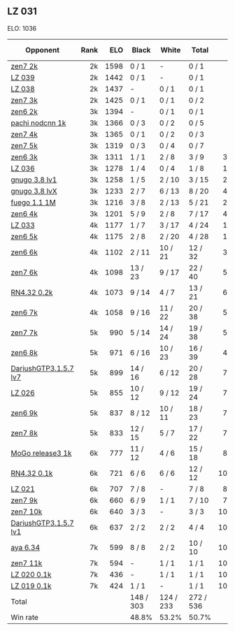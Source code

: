 ## LZ 031 ##

ELO: 1036

Opponent | Rank | ELO | Black | White | Total | Win rate
---------|-----:|----:|-------|-------|-------|-------:
[zen7 2k](zen7%202k.md) | 2k | 1598 | 0 / 1 | - | 0 / 1 | 0.0%
[LZ 039](LZ%20039.md) | 2k | 1442 | 0 / 1 | - | 0 / 1 | 0.0%
[LZ 038](LZ%20038.md) | 2k | 1437 | - | 0 / 1 | 0 / 1 | 0.0%
[zen7 3k](zen7%203k.md) | 2k | 1425 | 0 / 1 | 0 / 1 | 0 / 2 | 0.0%
[zen6 2k](zen6%202k.md) | 3k | 1394 | - | 0 / 1 | 0 / 1 | 0.0%
[pachi nodcnn 1k](pachi%20nodcnn%201k.md) | 3k | 1366 | 0 / 3 | 0 / 2 | 0 / 5 | 0.0%
[zen7 4k](zen7%204k.md) | 3k | 1365 | 0 / 1 | 0 / 2 | 0 / 3 | 0.0%
[zen7 5k](zen7%205k.md) | 3k | 1319 | 0 / 3 | 0 / 4 | 0 / 7 | 0.0%
[zen6 3k](zen6%203k.md) | 3k | 1311 | 1 / 1 | 2 / 8 | 3 / 9 | 33.3%
[LZ 036](LZ%20036.md) | 3k | 1278 | 1 / 4 | 0 / 4 | 1 / 8 | 12.5%
[gnugo 3.8 lv1](gnugo%203.8%20lv1.md) | 3k | 1258 | 1 / 5 | 2 / 10 | 3 / 15 | 20.0%
[gnugo 3.8 lvX](gnugo%203.8%20lvX.md) | 3k | 1233 | 2 / 7 | 6 / 13 | 8 / 20 | 40.0%
[fuego 1.1 1M](fuego%201.1%201M.md) | 3k | 1216 | 3 / 8 | 2 / 13 | 5 / 21 | 23.8%
[zen6 4k](zen6%204k.md) | 3k | 1201 | 5 / 9 | 2 / 8 | 7 / 17 | 41.2%
[LZ 033](LZ%20033.md) | 4k | 1177 | 1 / 7 | 3 / 17 | 4 / 24 | 16.7%
[zen6 5k](zen6%205k.md) | 4k | 1175 | 2 / 8 | 2 / 20 | 4 / 28 | 14.3%
[zen6 6k](zen6%206k.md) | 4k | 1102 | 2 / 11 | 10 / 21 | 12 / 32 | 37.5%
[zen7 6k](zen7%206k.md) | 4k | 1098 | 13 / 23 | 9 / 17 | 22 / 40 | 55.0%
[RN4.32 0.2k](RN4.32%200.2k.md) | 4k | 1073 | 9 / 14 | 4 / 7 | 13 / 21 | 61.9%
[zen6 7k](zen6%207k.md) | 4k | 1058 | 9 / 16 | 11 / 22 | 20 / 38 | 52.6%
[zen7 7k](zen7%207k.md) | 5k | 990 | 5 / 14 | 14 / 24 | 19 / 38 | 50.0%
[zen6 8k](zen6%208k.md) | 5k | 971 | 6 / 16 | 10 / 23 | 16 / 39 | 41.0%
[DariushGTP3.1.5.7 lv7](DariushGTP3.1.5.7%20lv7.md) | 5k | 899 | 14 / 16 | 6 / 12 | 20 / 28 | 71.4%
[LZ 026](LZ%20026.md) | 5k | 855 | 10 / 12 | 9 / 12 | 19 / 24 | 79.2%
[zen6 9k](zen6%209k.md) | 5k | 837 | 8 / 12 | 10 / 11 | 18 / 23 | 78.3%
[zen7 8k](zen7%208k.md) | 5k | 833 | 12 / 15 | 5 / 7 | 17 / 22 | 77.3%
[MoGo release3 1k](MoGo%20release3%201k.md) | 6k | 777 | 11 / 12 | 4 / 6 | 15 / 18 | 83.3%
[RN4.32 0.1k](RN4.32%200.1k.md) | 6k | 721 | 6 / 6 | 6 / 6 | 12 / 12 | 100.0%
[LZ 021](LZ%20021.md) | 6k | 707 | 7 / 8 | - | 7 / 8 | 87.5%
[zen7 9k](zen7%209k.md) | 6k | 660 | 6 / 9 | 1 / 1 | 7 / 10 | 70.0%
[zen7 10k](zen7%2010k.md) | 6k | 640 | 3 / 3 | - | 3 / 3 | 100.0%
[DariushGTP3.1.5.7 lv1](DariushGTP3.1.5.7%20lv1.md) | 6k | 637 | 2 / 2 | 2 / 2 | 4 / 4 | 100.0%
[aya 6.34](aya%206.34.md) | 7k | 599 | 8 / 8 | 2 / 2 | 10 / 10 | 100.0%
[zen7 11k](zen7%2011k.md) | 7k | 594 | - | 1 / 1 | 1 / 1 | 100.0%
[LZ 020 0.1k](LZ%20020%200.1k.md) | 7k | 436 | - | 1 / 1 | 1 / 1 | 100.0%
[LZ 019 0.1k](LZ%20019%200.1k.md) | 7k | 424 | 1 / 1 | - | 1 / 1 | 100.0%
Total | | | 148 / 303 | 124 / 233 | 272 / 536 | 
Win rate| | | 48.8% | 53.2% | 50.7% | 
